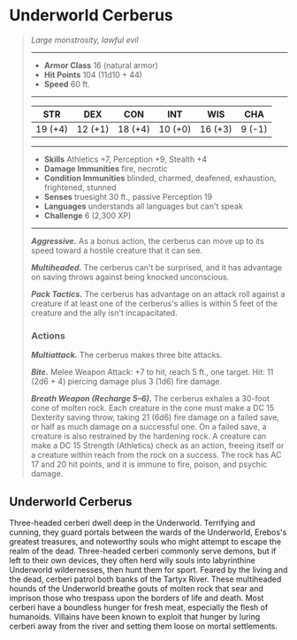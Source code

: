 # Underworld Cerberus
>*Large monstrosity, lawful evil*
>___
>- **Armor Class** 16 (natural armor)
>- **Hit Points** 104 (11d10 + 44)
>- **Speed** 60 ft.
>___
>|STR|DEX|CON|INT|WIS|CHA|
>|:---:|:---:|:---:|:---:|:---:|:---:|
>|19 (+4)|12 (+1)|18 (+4)|10 (+0)|16 (+3)|9 (-1)|
>___
>- **Skills** Athletics +7, Perception +9, Stealth +4
>- **Damage Immunities** fire, necrotic
>- **Condition Immunities** blinded, charmed, deafened, exhaustion, frightened, stunned
>- **Senses** truesight 30 ft., passive Perception 19
>- **Languages** understands all languages but can't speak
>- **Challenge** 6 (2,300 XP)
>___
>***Aggressive.*** As a bonus action, the cerberus can move up to its speed toward a hostile creature that it can see.  
>
>***Multiheaded.*** The cerberus can't be surprised, and it has advantage on saving throws against being knocked unconscious.  
>
>***Pack Tactics.*** The cerberus has advantage on an attack roll against a creature if at least one of the cerberus's allies is within 5 feet of the creature and the ally isn't incapacitated.  
>
>### Actions
>***Multiattack.*** The cerberus makes three bite attacks.  
>
>***Bite.*** Melee Weapon Attack: +7 to hit, reach 5 ft., one target. Hit: 11 (2d6 + 4) piercing damage plus 3 (1d6) fire damage.  
>
>***Breath Weapon (Recharge 5–6).*** The cerberus exhales a 30-foot cone of molten rock. Each creature in the cone must make a DC 15 Dexterity saving throw, taking 21 (6d6) fire damage on a failed save, or half as much damage on a successful one. On a failed save, a creature is also restrained by the hardening rock. A creature can make a DC 15 Strength (Athletics) check as an action, freeing itself or a creature within reach from the rock on a success. The rock has AC 17 and 20 hit points, and it is immune to fire, poison, and psychic damage.
## Underworld Cerberus
Three-headed cerberi dwell deep in the Underworld. Terrifying and cunning, they guard portals between the wards of the Underworld, Erebos's greatest treasures, and noteworthy souls who might attempt to escape the realm of the dead. Three-headed cerberi commonly serve demons, but if left to their own devices, they often herd wily souls into labyrinthine Underworld wildernesses, then hunt them for sport.
Feared by the living and the dead, cerberi patrol both banks of the Tartyx River. These multiheaded hounds of the Underworld breathe gouts of molten rock that sear and imprison those who trespass upon the borders of life and death. Most cerberi have a boundless hunger for fresh meat, especially the flesh of humanoids. Villains have been known to exploit that hunger by luring cerberi away from the river and setting them loose on mortal settlements.